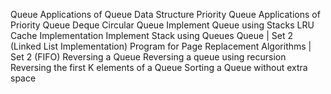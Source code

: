 Queue
Applications of Queue Data Structure
Priority Queue
Applications of Priority Queue
Deque
Circular Queue
Implement Queue using Stacks
LRU Cache Implementation
Implement Stack using Queues
Queue | Set 2 (Linked List Implementation)
Program for Page Replacement Algorithms | Set 2 (FIFO)
Reversing a Queue
Reversing a queue using recursion
Reversing the first K elements of a Queue
Sorting a Queue without extra space
